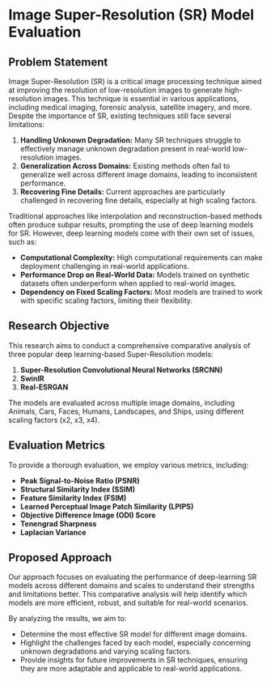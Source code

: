 # Image Super-Resolution (SR) Model Evaluation

## Problem Statement

Image Super-Resolution (SR) is a critical image processing technique aimed at improving the resolution of low-resolution images to generate high-resolution images. This technique is essential in various applications, including medical imaging, forensic analysis, satellite imagery, and more. Despite the importance of SR, existing techniques still face several limitations:

1. **Handling Unknown Degradation:** Many SR techniques struggle to effectively manage unknown degradation present in real-world low-resolution images.
2. **Generalization Across Domains:** Existing methods often fail to generalize well across different image domains, leading to inconsistent performance.
3. **Recovering Fine Details:** Current approaches are particularly challenged in recovering fine details, especially at high scaling factors.

Traditional approaches like interpolation and reconstruction-based methods often produce subpar results, prompting the use of deep learning models for SR. However, deep learning models come with their own set of issues, such as:

- **Computational Complexity:** High computational requirements can make deployment challenging in real-world applications.
- **Performance Drop on Real-World Data:** Models trained on synthetic datasets often underperform when applied to real-world images.
- **Dependency on Fixed Scaling Factors:** Most models are trained to work with specific scaling factors, limiting their flexibility.

## Research Objective

This research aims to conduct a comprehensive comparative analysis of three popular deep learning-based Super-Resolution models:

1. **Super-Resolution Convolutional Neural Networks (SRCNN)**
2. **SwinIR**
3. **Real-ESRGAN**

The models are evaluated across multiple image domains, including Animals, Cars, Faces, Humans, Landscapes, and Ships, using different scaling factors (x2, x3, x4). 

## Evaluation Metrics

To provide a thorough evaluation, we employ various metrics, including:

- **Peak Signal-to-Noise Ratio (PSNR)**
- **Structural Similarity Index (SSIM)**
- **Feature Similarity Index (FSIM)**
- **Learned Perceptual Image Patch Similarity (LPIPS)**
- **Objective Difference Image (ODI) Score**
- **Tenengrad Sharpness**
- **Laplacian Variance**

## Proposed Approach

Our approach focuses on evaluating the performance of deep-learning SR models across different domains and scales to understand their strengths and limitations better. This comparative analysis will help identify which models are more efficient, robust, and suitable for real-world scenarios.

By analyzing the results, we aim to:

- Determine the most effective SR model for different image domains.
- Highlight the challenges faced by each model, especially concerning unknown degradations and varying scaling factors.
- Provide insights for future improvements in SR techniques, ensuring they are more adaptable and applicable to real-world applications.

